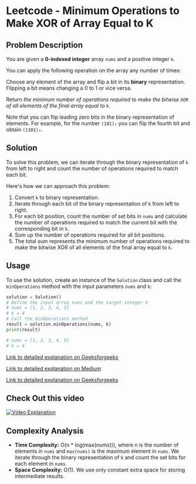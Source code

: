 # Leetcode - Minimum Operations to Make XOR of Array Equal to K

## Problem Description

You are given a **0-indexed integer** array `nums` and a positive integer `k`.

You can apply the following operation on the array any number of times:

Choose any element of the array and flip a bit in its **binary** representation. Flipping a bit means changing a 0 to 1 or vice versa.

Return *the minimum number of operations required to make the bitwise `XOR` of all elements of the final array equal to `k`.* 

Note that you can flip leading zero bits in the binary representation of elements. For example, for the number `(101)₂` you can flip the fourth bit and obtain `(1101)₂`.

## Solution

To solve this problem, we can iterate through the binary representation of `k` from left to right and count the number of operations required to match each bit.

Here's how we can approach this problem:

1. Convert `k` to binary representation.
2. Iterate through each bit of the binary representation of `k` from left to right.
3. For each bit position, count the number of set bits in `nums` and calculate the number of operations required to match the current bit with the corresponding bit in `k`.
4. Sum up the number of operations required for all bit positions.
5. The total sum represents the minimum number of operations required to make the bitwise XOR of all elements of the final array equal to `k`.

## Usage

To use the solution, create an instance of the `Solution` class and call the `minOperations` method with the input parameters `nums` and `k`:

```python
solution = Solution()
# Define the input array nums and the target integer k
# nums = [1, 2, 3, 4, 5]
# k = 4
# Call the minOperations method
result = solution.minOperations(nums, k)
print(result)
```

```python
# nums = [1, 2, 3, 4, 5]
# k = 4
```

[Link to detailed explanation on Geeksforgeeks](https://www.geeksforgeeks.org/maximum-xor-of-two-numbers-in-an-array/)


[Link to detailed explanation on Medium](https://medium.com/@kapoorprakhar99/maximum-xor-of-two-numbers-11efa24b2fcc)

[Link to detailed explanation on Geeksforgeeks](https://www.geeksforgeeks.org/check-if-it-is-possible-to-construct-an-array-of-size-n-having-sum-as-s-and-xor-value-as-x/)

## Check Out this video

[![Video Explanation](https://img.youtube.com/vi/QZuWyxX3vv8/mqdefault.jpg)](https://youtu.be/QZuWyxX3vv8)

## Complexity Analysis

- **Time Complexity:** O(n * log(max(nums))), where n is the number of elements in `nums` and `max(nums)` is the maximum element in `nums`. We iterate through the binary representation of `k` and count the set bits for each element in `nums`.
- **Space Complexity:** O(1). We use only constant extra space for storing intermediate results.